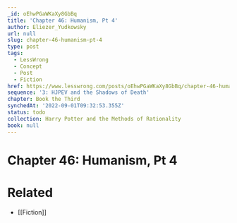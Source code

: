 ```yaml
---
_id: oEhwPGaWKaXy8GbBq
title: 'Chapter 46: Humanism, Pt 4'
author: Eliezer_Yudkowsky
url: null
slug: chapter-46-humanism-pt-4
type: post
tags:
  - LessWrong
  - Concept
  - Post
  - Fiction
href: https://www.lesswrong.com/posts/oEhwPGaWKaXy8GbBq/chapter-46-humanism-pt-4
sequence: '3: HJPEV and the Shadows of Death'
chapter: Book the Third
synchedAt: '2022-09-01T09:32:53.355Z'
status: todo
collection: Harry Potter and the Methods of Rationality
book: null
---
```


# Chapter 46: Humanism, Pt 4


# Related

- [[Fiction]]